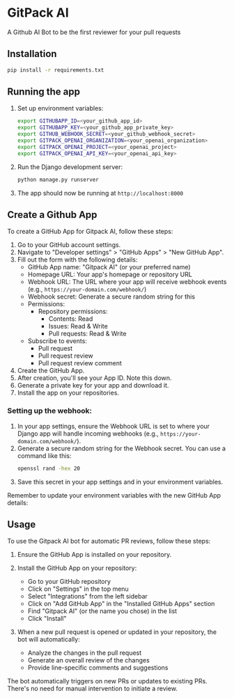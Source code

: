 # GitPack AI
A Github AI Bot to be the first reviewer for your pull requests

## Installation

```bash
pip install -r requirements.txt
```


## Running the app

1. Set up environment variables:
   ```bash
   export GITHUBAPP_ID=<your_github_app_id>
   export GITHUBAPP_KEY=<your_github_app_private_key>
   export GITHUB_WEBHOOK_SECRET=<your_github_webhook_secret>
   export GITPACK_OPENAI_ORGANIZATION=<your_openai_organization>
   export GITPACK_OPENAI_PROJECT=<your_openai_project>
   export GITPACK_OPENAI_API_KEY=<your_openai_api_key>
   ```

2. Run the Django development server:
   ```bash
   python manage.py runserver
   ```

3. The app should now be running at `http://localhost:8000`



## Create a Github App
To create a GitHub App for Gitpack AI, follow these steps:

1. Go to your GitHub account settings.
2. Navigate to "Developer settings" > "GitHub Apps" > "New GitHub App".
3. Fill out the form with the following details:
   - GitHub App name: "Gitpack AI" (or your preferred name)
   - Homepage URL: Your app's homepage or repository URL
   - Webhook URL: The URL where your app will receive webhook events (e.g., `https://your-domain.com/webhook/`)
   - Webhook secret: Generate a secure random string for this
   - Permissions:
     - Repository permissions:
       - Contents: Read
       - Issues: Read & Write
       - Pull requests: Read & Write
   - Subscribe to events:
     - Pull request
     - Pull request review
     - Pull request review comment
4. Create the GitHub App.
5. After creation, you'll see your App ID. Note this down.
6. Generate a private key for your app and download it.
7. Install the app on your repositories.

### Setting up the webhook:
1. In your app settings, ensure the Webhook URL is set to where your Django app will handle incoming webhooks (e.g., `https://your-domain.com/webhook/`).
2. Generate a secure random string for the Webhook secret. You can use a command like this:
   ```bash
   openssl rand -hex 20
   ```
3. Save this secret in your app settings and in your environment variables.

Remember to update your environment variables with the new GitHub App details:

## Usage

To use the Gitpack AI bot for automatic PR reviews, follow these steps:

1. Ensure the GitHub App is installed on your repository.

2. Install the GitHub App on your repository:
   - Go to your GitHub repository
   - Click on "Settings" in the top menu
   - Select "Integrations" from the left sidebar
   - Click on "Add GitHub App" in the "Installed GitHub Apps" section
   - Find "Gitpack AI" (or the name you chose) in the list
   - Click "Install"


3. When a new pull request is opened or updated in your repository, the bot will automatically:
   - Analyze the changes in the pull request
   - Generate an overall review of the changes
   - Provide line-specific comments and suggestions

The bot automatically triggers on new PRs or updates to existing PRs. There's no need for manual intervention to initiate a review.

